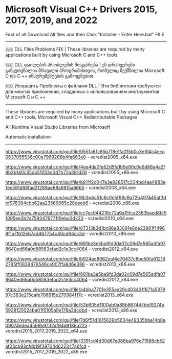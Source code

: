 # Microsoft Visual C++ Drivers 2015, 2017, 2019, and 2022

First of all Download All files and then Click "Installer - Enter Here.bat" FILE 

---------------------

🇬🇧 DLL Files Problems FIX | These libraries are required by many applications built by using Microsoft C and C++ tools.

🇬🇪 DLL ფაილების პრობლემის მოგვარება | ეს დრაივერები განკუთვნილია მრავალი პროგრამისთვის, რომელიც შექმნილია Microsoft C და C ++ ინსტრუმენტების გამოყენებით.

🇷🇺 Исправить Проблемы с файлами DLL | Эти библиотеки требуются для многих приложений, созданных с использованием инструментов Microsoft C и C ++

---------------------

These libraries are required by many applications built by using Microsoft C and C++ tools, Microsoft Visual C++ Redistributable Packages

All Runtime Visual Studio Libraries from Microsoft

Automatic installation

-----------------------

https://www.virustotal.com/gui/file/0551a61c85b718e1fa015b0c3e3f4c4eea0637055536c00e7969286b4fa663e0 - vcredist2005_x64.exe

https://www.virustotal.com/gui/file/4ee4da0fe62d5fa1b5e80c6e6d88a4a2f8b3b140c35da51053d0d7b72a381d29 - vcredist2005_x86.exe

https://www.virustotal.com/gui/file/b811f2c047a3e828517c234bd4aa4883e1ec591d88fad21289ae68a6915a6665 - vcredist2008_x64.exe

https://www.virustotal.com/gui/file/6b3e4c51c6c0e5f68c8a72b497445af3dbf976394cbb62aa23569065c28deeb6 - vcredist2008_x86.exe

https://www.virustotal.com/gui/file/cc7ec044218c72a9a15fca2363baed8fc51095ee3b2a7593476771f9eba3d223 -  vcredist2010_x64.exe

https://www.virustotal.com/gui/file/67313b3d1bc86e83091e8de22981f14968f1a7fb12eb7ad467754c40cd94cc3d -  vcredist2010_x86.exe

https://www.virustotal.com/gui/file/681be3e5ba9fd3da02c09d7e565adfa078640ed66a0d58583efad2c1e3cc4064 -  vcredist2012_x64.exe

https://www.virustotal.com/gui/file/b924ad8062eaf4e70437c8be50fa612162795ff0839479546ce907ffa8d6e386 -  vcredist2012_x86.exe

https://www.virustotal.com/gui/file/681be3e5ba9fd3da02c09d7e565adfa078640ed66a0d58583efad2c1e3cc4064 -  vcredist2012_x64.exe

https://www.virustotal.com/gui/file/a4bba7701e355ae29c403431f871a537897c363e215cafe706615e270984f17c -  vcredist2013_x64.exe

https://www.virustotal.com/gui/file/53b605d1100ab0a88b867447bbf9274b5938125024ba01f5105a9e178a3dcdbd -  vcredist2013_x86.exe

https://www.virustotal.com/gui/file/7d6f51d1615639b5634e49335bbe14b8a09074edea4599b9732af94d9188a22a - vcredist2015_2017_2019_2022_x64.exe

https://www.virustotal.com/gui/file/3391cd4d30d87e088ba976e71588cb52af23cb93cfdb19f39704d622347a6fcd - vcredist2015_2017_2019_2022_x86.exe
